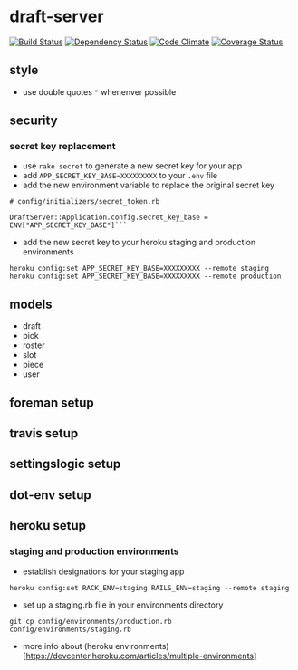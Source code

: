 # draft-server

[![Build Status](https://travis-ci.org/wrburgess/draft-server.png)](https://travis-ci.org/wrburgess/draft-server)
[![Dependency Status](https://gemnasium.com/wrburgess/draft-server.png)](https://gemnasium.com/wrburgess/draft-server)
[![Code Climate](https://codeclimate.com/github/wrburgess/draft-server.png)](https://codeclimate.com/github/wrburgess/draft-server)
[![Coverage Status](https://coveralls.io/repos/wrburgess/draft-server/badge.png)](https://coveralls.io/r/wrburgess/draft-server)

## style

* use double quotes ```"``` whenenver possible

## security

### secret key replacement

* use ```rake secret``` to generate a new secret key for your app  
* add ```APP_SECRET_KEY_BASE=XXXXXXXXX``` to your ```.env``` file  
* add the new environment variable to replace the original secret key

```
# config/initializers/secret_token.rb

DraftServer::Application.config.secret_key_base = ENV["APP_SECRET_KEY_BASE"]```
```

* add the new secret key to your heroku staging and production environments

```heroku config:set APP_SECRET_KEY_BASE=XXXXXXXXX --remote staging```
```heroku config:set APP_SECRET_KEY_BASE=XXXXXXXXX --remote production```

## models

* draft
* pick
* roster
* slot
* piece
* user

## foreman setup

## travis setup

## settingslogic setup

## dot-env setup

## heroku setup

### staging and production environments

* establish designations for your staging app

```heroku config:set RACK_ENV=staging RAILS_ENV=staging --remote staging```

* set up a staging.rb file in your environments directory

```git cp config/environments/production.rb config/environments/staging.rb```

* more info about (heroku environments)[https://devcenter.heroku.com/articles/multiple-environments]
